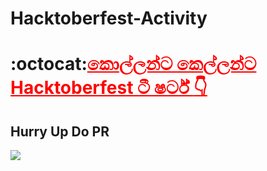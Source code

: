 # Hacktoberfest-Activity
# :octocat:<a href="https://github.com/oshada97/Hacktoberfest-Activity-2019" style="color:red; text-align:center;">කොල්ලන්ට කෙල්ලන්ට Hacktoberfest ටී ෂර්ට් :point_down:</a>
## Hurry Up Do PR
 

<a href="https://github.com/oshada97"><img src="Hacktoberfest2019.png"></a>
 
